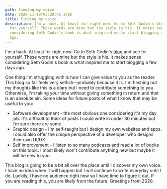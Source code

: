 ```yaml
---
path: finding-my-voice
date: 2020-11-18T03:28:46.179Z
title: Finding my voice
description: I'm a hack. At least for right now. Go to Seth Godin's blog and see
  for yourself. These words are mine but the style is his. It makes sense
  considering Seth Godin's book is what inspired me to start blogging a few days
  ago.
---
```

I'm a hack. At least for right now. Go to Seth Godin's [blog](seths.blog) and see for yourself. These words are mine but the style is his. It makes sense considering Seth Godin's book is what inspired me to start blogging a few days ago.

One thing I'm struggling with is how I can give value to you as the reader. This blog so far feels very selfish—probably because it is. I'm fleshing out my thoughts like this is a diary but I need to contribute something to you. Otherwise, I'm taking your time without giving something in return and that is an absolute sin. Some ideas for future posts of what I know that may be useful to you:

* Software development - the most obvious one considering it's my day job. It's difficult to think of posts I could write in under 30 minutes but I'm sure there are some.
* Graphic design - I'm self-taught but I design my own websites and apps. I could also offer the unique perspective of a developer who designs their own UI/UX.
* Self improvement - I listen to so many podcasts and read a lot of books on this topic. I most likely won't contribute anything new but maybe it will be new to you.

This blog is going to be a bit all over the place until I discover my own voice. I have no idea when it will happen but I will continue to write everyday until I do. Luckily, I have no audience right now so I have time to figure it out. If you are reading this, you are likely from the future. Greetings from 2020.